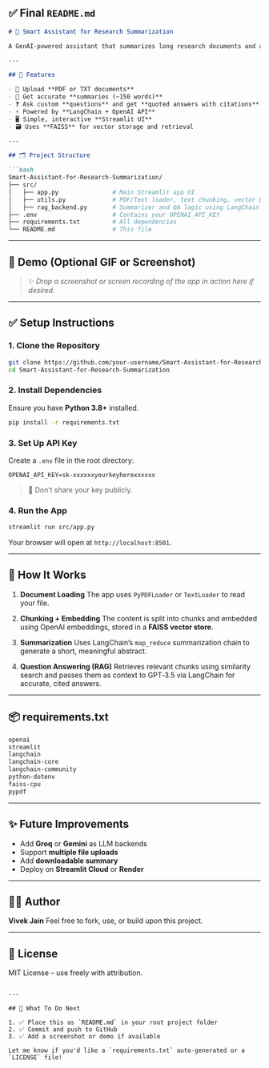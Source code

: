 ## ✅ Final `README.md`

````markdown
# 🧠 Smart Assistant for Research Summarization

A GenAI-powered assistant that summarizes long research documents and answers questions from them using **LangChain**, **OpenAI GPT-3.5**, **FAISS**, and **Streamlit**.

---

## 📌 Features

- 📄 Upload **PDF or TXT documents**
- 🧠 Get accurate **summaries (~150 words)**
- ❓ Ask custom **questions** and get **quoted answers with citations**
- ⚡ Powered by **LangChain + OpenAI API**
- 🖥️ Simple, interactive **Streamlit UI**
- 🗃️ Uses **FAISS** for vector storage and retrieval

---

## 🗂️ Project Structure

```bash
Smart-Assistant-for-Research-Summarization/
├── src/
│   ├── app.py               # Main Streamlit app UI
│   ├── utils.py             # PDF/Text loader, text chunking, vector DB
│   ├── rag_backend.py       # Summarizer and QA logic using LangChain + OpenAI
├── .env                     # Contains your OPENAI_API_KEY
├── requirements.txt         # All dependencies
└── README.md                # This file
````

---

## 🚀 Demo (Optional GIF or Screenshot)

> ✨ *Drop a screenshot or screen recording of the app in action here if desired.*

---

## ✅ Setup Instructions

### 1. Clone the Repository

```bash
git clone https://github.com/your-username/Smart-Assistant-for-Research-Summarization.git
cd Smart-Assistant-for-Research-Summarization
```

### 2. Install Dependencies

Ensure you have **Python 3.8+** installed.

```bash
pip install -r requirements.txt
```

### 3. Set Up API Key

Create a `.env` file in the root directory:

```env
OPENAI_API_KEY=sk-xxxxxxyourkeyherexxxxxx
```

> 🔐 Don’t share your key publicly.

### 4. Run the App

```bash
streamlit run src/app.py
```

Your browser will open at `http://localhost:8501`.

---

## 🧠 How It Works

1. **Document Loading**
   The app uses `PyPDFLoader` or `TextLoader` to read your file.

2. **Chunking + Embedding**
   The content is split into chunks and embedded using OpenAI embeddings, stored in a **FAISS vector store**.

3. **Summarization**
   Uses LangChain’s `map_reduce` summarization chain to generate a short, meaningful abstract.

4. **Question Answering (RAG)**
   Retrieves relevant chunks using similarity search and passes them as context to GPT‑3.5 via LangChain for accurate, cited answers.

---

## 📦 requirements.txt

```txt
openai
streamlit
langchain
langchain-core
langchain-community
python-dotenv
faiss-cpu
pypdf
```

---

## ✨ Future Improvements

* Add **Groq** or **Gemini** as LLM backends
* Support **multiple file uploads**
* Add **downloadable summary**
* Deploy on **Streamlit Cloud** or **Render**

---

## 👨‍💻 Author

**Vivek Jain**
Feel free to fork, use, or build upon this project.

---

## 📄 License

MIT License – use freely with attribution.

```

---

## 📌 What To Do Next

1. ✅ Place this as `README.md` in your root project folder
2. ✅ Commit and push to GitHub
3. ✅ Add a screenshot or demo if available

Let me know if you'd like a `requirements.txt` auto-generated or a `LICENSE` file!
```
